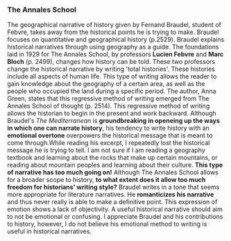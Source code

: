 ### The Annales School
  The geographical narrative of history given by Fernand Braudel, student of Febvre, takes away from the historical points he is trying to make. Braudel focuses on quantitative and geographical history (p.2529). Braudel explains historical narratives through using geography as a guide. 
  The foundations laid in 1929 for The Annales School, by professors **Lucien Febvre** and **Marc Bloch** (p. 2499), changes how history can be told. These two professors change the historical narrative by writing 'total histories'. These histories include all aspects of human life. This type of writing allows the reader to gain knowledge about the geography of a certain area, as well as the people who occupied the land during a specific period. The author, Anna Green, states that this regressive method of writing emerged from The Annales School of thought (p. 2514).
  This regressive method of writing allows the historian to begin in the present and work backward. Although Braudel's *The Mediterranean* is **groundbreaking in openeing up the ways in which one can narrate history**, his tendency to write history with an **emotional overtone** overpowers the historical message that is meant to come through.While reading his excerpt, I repeatedly lost the historical message he is trying to tell. I am not sure if I am reading a geography textbook and learning about the rocks that make up certain mountains, or reading about mountain peoples and learning about their culture. **This type of narrative has too much going on!**
  Although The Annales School allows for a broader scope to history, **to what extent does it allow too much freedom for historians' writing style?** Braudel writes in a tone that seems more appropriate for literature narratives. He **romanticizes his narrative** and thus never really is able to make a definitive point. This expression of emotion shows a lack of objectivity. A useful historical narrative should aim to not be emotional or confusing. I appreciate Braudel and his contributions to history, however, I do not believe his emotional method to writing is useful in historical narratives. 
